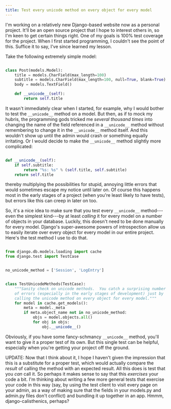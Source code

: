 ```yaml
---
title: Test every unicode method on every object for every model
---
```


I'm working on a relatively new Django-based website now as a personal project.  It'll be an open source project that I hope to interest others in, so I'm keen to get certain things right.  One of my goals is 100% test coverage for the project.  When I first started programming, I couldn't see the point of this.  Suffice it to say, I've since learned my lesson.

Take the following extremely simple model:

```python

class Post(models.Model):
    title = models.CharField(max_length=100)
    subtitle = models.CharField(max_length=100, null=True, blank=True)
    body = models.TextField()

    def __unicode__(self):
        return self.title
```

It wasn't immediately clear when I started, for example, why I would bother to test the `__unicode__` method on a model.  But then, as if to mock my hubris, the programming gods tricked me <em>several thousand times</em> into changing the name of the field referenced in a `__unicode__` method without remembering to change it in the `__unicode__` method itself.  And this wouldn't show up until the admin would crash or something equally irritating.  Or I would decide to make the `__unicode__` method slightly more complicated:

```python

def __unicode__(self):
    if self.subtitle:
        return "%s: %s" % (self.title, self.subtitle)
    return self.title
```

thereby multiplying the possibilities for stupid, annoying little errors that would sometimes escape my notice until later on.  Of course this happens most in the early stages of a project (when you're least likely to have tests), but errors like this can creep in later on too.

So, it's a nice idea to make sure that you test every `__unicode__` method---even the simplest kind---by at least <em>calling</em> it for every model on a number of objects in your database.  Luckily, this doesn't need to be done manually for every model.  Django's super-awesome powers of introspection allow us to easily iterate over every object for every model in our entire project.  Here's the test method I use to do that.

```python

from django.db.models.loading import cache
from django.test import TestCase


no_unicode_method = ['Session', 'LogEntry']


class TestUnicodeMethods(TestCase):
    """Sanity check on unicode methods.  You catch a surprising number
    of errors (especially in the early stages of development) just by
    calling the unicode method on every object for every model."""
    for model in cache.get_models():
        meta = model._meta
        if meta.object_name not in no_unicode_method:
            objs = model.objects.all()
            for obj in objs:
                obj.__unicode__()
```

Obviously, if you have some fancy-schmancy `__unicode__` method, you'll want to give it a proper test of its own.  But this single test can be helpful, especially when you're getting your project off the ground.

UPDATE: Now that I think about it, I hope I haven't given the impression that this is a substitute for a proper test, which would actually compare the <em>result</em> of calling the method with an expected result.  All this does is test that you <em>can</em> call it.  So perhaps it makes sense to say that this <em>exercises</em> your code a bit.  I'm thinking about writing a few more general tests that exercise your code in this way (say, by using the test client to visit every page on your admin, as a way of making sure that the fields in your models.py and admin.py files don't conflict) and bundling it up together in an app.  Hmmm, django-calisthenics, perhaps?
